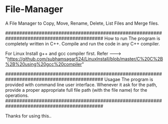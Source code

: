 # File-Manager
A File Manager to Copy, Move, Rename, Delete, List Files and Merge files.

###########################################################################################
How to run
  The program is completely written in C++.
  Compile and run the code in any C++ compiler.
  
  For Linux
    Install g++ and gcc compiler first. Refer ---> "https://github.com/subhamsagar524/LinuxInstall/blob/master/C%20C%2B%2B%20using%20gcc%20compiler"
    
########################################################################################### 
Usagae
  The program is provided with command line user interface.
  Whenever it ask for the path, provide a proper appropriate full file path (with the file name) for the operations.
########################################################################################### 

Thanks for using this..
